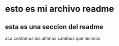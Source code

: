 # esto es mi archivo readme 

## esta es una seccion del readme

aca contamos los ultimos cambios que hicimos